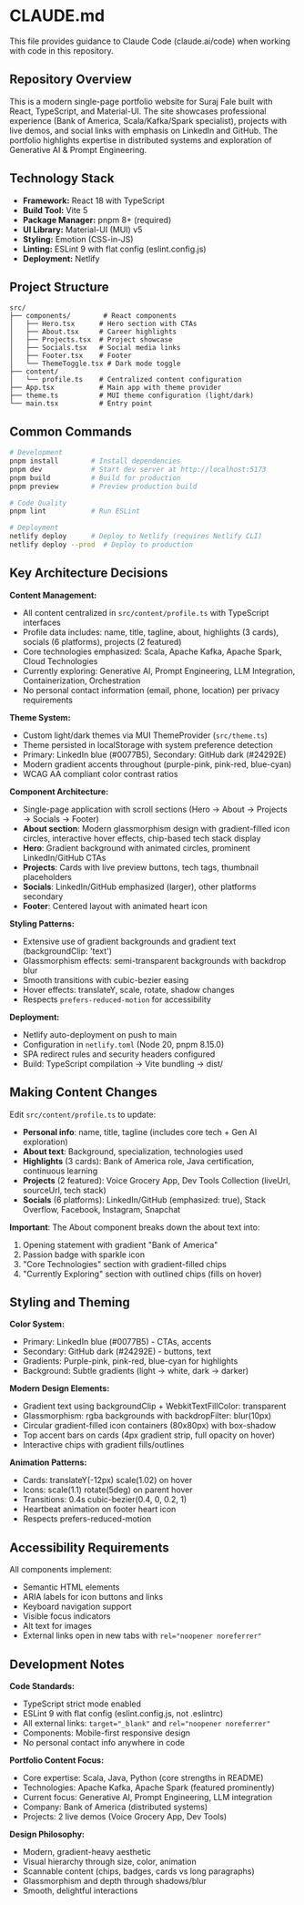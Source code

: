 # CLAUDE.md

This file provides guidance to Claude Code (claude.ai/code) when working with code in this repository.

## Repository Overview

This is a modern single-page portfolio website for Suraj Fale built with React, TypeScript, and Material-UI. The site showcases professional experience (Bank of America, Scala/Kafka/Spark specialist), projects with live demos, and social links with emphasis on LinkedIn and GitHub. The portfolio highlights expertise in distributed systems and exploration of Generative AI & Prompt Engineering.

## Technology Stack

- **Framework:** React 18 with TypeScript
- **Build Tool:** Vite 5
- **Package Manager:** pnpm 8+ (required)
- **UI Library:** Material-UI (MUI) v5
- **Styling:** Emotion (CSS-in-JS)
- **Linting:** ESLint 9 with flat config (eslint.config.js)
- **Deployment:** Netlify

## Project Structure

```
src/
├── components/        # React components
│   ├── Hero.tsx      # Hero section with CTAs
│   ├── About.tsx     # Career highlights
│   ├── Projects.tsx  # Project showcase
│   ├── Socials.tsx   # Social media links
│   ├── Footer.tsx    # Footer
│   └── ThemeToggle.tsx # Dark mode toggle
├── content/
│   └── profile.ts    # Centralized content configuration
├── App.tsx           # Main app with theme provider
├── theme.ts          # MUI theme configuration (light/dark)
└── main.tsx          # Entry point
```

## Common Commands

```bash
# Development
pnpm install        # Install dependencies
pnpm dev            # Start dev server at http://localhost:5173
pnpm build          # Build for production
pnpm preview        # Preview production build

# Code Quality
pnpm lint           # Run ESLint

# Deployment
netlify deploy      # Deploy to Netlify (requires Netlify CLI)
netlify deploy --prod  # Deploy to production
```

## Key Architecture Decisions

**Content Management:**
- All content centralized in `src/content/profile.ts` with TypeScript interfaces
- Profile data includes: name, title, tagline, about, highlights (3 cards), socials (6 platforms), projects (2 featured)
- Core technologies emphasized: Scala, Apache Kafka, Apache Spark, Cloud Technologies
- Currently exploring: Generative AI, Prompt Engineering, LLM Integration, Containerization, Orchestration
- No personal contact information (email, phone, location) per privacy requirements

**Theme System:**
- Custom light/dark themes via MUI ThemeProvider (`src/theme.ts`)
- Theme persisted in localStorage with system preference detection
- Primary: LinkedIn blue (#0077B5), Secondary: GitHub dark (#24292E)
- Modern gradient accents throughout (purple-pink, pink-red, blue-cyan)
- WCAG AA compliant color contrast ratios

**Component Architecture:**
- Single-page application with scroll sections (Hero → About → Projects → Socials → Footer)
- **About section**: Modern glassmorphism design with gradient-filled icon circles, interactive hover effects, chip-based tech stack display
- **Hero**: Gradient background with animated circles, prominent LinkedIn/GitHub CTAs
- **Projects**: Cards with live preview buttons, tech tags, thumbnail placeholders
- **Socials**: LinkedIn/GitHub emphasized (larger), other platforms secondary
- **Footer**: Centered layout with animated heart icon

**Styling Patterns:**
- Extensive use of gradient backgrounds and gradient text (backgroundClip: 'text')
- Glassmorphism effects: semi-transparent backgrounds with backdrop blur
- Smooth transitions with cubic-bezier easing
- Hover effects: translateY, scale, rotate, shadow changes
- Respects `prefers-reduced-motion` for accessibility

**Deployment:**
- Netlify auto-deployment on push to main
- Configuration in `netlify.toml` (Node 20, pnpm 8.15.0)
- SPA redirect rules and security headers configured
- Build: TypeScript compilation → Vite bundling → dist/

## Making Content Changes

Edit `src/content/profile.ts` to update:
- **Personal info**: name, title, tagline (includes core tech + Gen AI exploration)
- **About text**: Background, specialization, technologies used
- **Highlights** (3 cards): Bank of America role, Java certification, continuous learning
- **Projects** (2 featured): Voice Grocery App, Dev Tools Collection (liveUrl, sourceUrl, tech stack)
- **Socials** (6 platforms): LinkedIn/GitHub (emphasized: true), Stack Overflow, Facebook, Instagram, Snapchat

**Important**: The About component breaks down the about text into:
1. Opening statement with gradient "Bank of America"
2. Passion badge with sparkle icon
3. "Core Technologies" section with gradient-filled chips
4. "Currently Exploring" section with outlined chips (fills on hover)

## Styling and Theming

**Color System:**
- Primary: LinkedIn blue (#0077B5) - CTAs, accents
- Secondary: GitHub dark (#24292E) - buttons, text
- Gradients: Purple-pink, pink-red, blue-cyan for highlights
- Background: Subtle gradients (light → white, dark → darker)

**Modern Design Elements:**
- Gradient text using backgroundClip + WebkitTextFillColor: transparent
- Glassmorphism: rgba backgrounds with backdropFilter: blur(10px)
- Circular gradient-filled icon containers (80x80px) with box-shadow
- Top accent bars on cards (4px gradient strip, full opacity on hover)
- Interactive chips with gradient fills/outlines

**Animation Patterns:**
- Cards: translateY(-12px) scale(1.02) on hover
- Icons: scale(1.1) rotate(5deg) on parent hover
- Transitions: 0.4s cubic-bezier(0.4, 0, 0.2, 1)
- Heartbeat animation on footer heart icon
- Respects prefers-reduced-motion

## Accessibility Requirements

All components implement:
- Semantic HTML elements
- ARIA labels for icon buttons and links
- Keyboard navigation support
- Visible focus indicators
- Alt text for images
- External links open in new tabs with `rel="noopener noreferrer"`

## Development Notes

**Code Standards:**
- TypeScript strict mode enabled
- ESLint 9 with flat config (eslint.config.js, not .eslintrc)
- All external links: `target="_blank"` and `rel="noopener noreferrer"`
- Components: Mobile-first responsive design
- No personal contact info anywhere in code

**Portfolio Content Focus:**
- Core expertise: Scala, Java, Python (core strengths in README)
- Technologies: Apache Kafka, Apache Spark (featured prominently)
- Current focus: Generative AI, Prompt Engineering, LLM integration
- Company: Bank of America (distributed systems)
- Projects: 2 live demos (Voice Grocery App, Dev Tools)

**Design Philosophy:**
- Modern, gradient-heavy aesthetic
- Visual hierarchy through size, color, animation
- Scannable content (chips, badges, cards vs long paragraphs)
- Glassmorphism and depth through shadows/blur
- Smooth, delightful interactions
